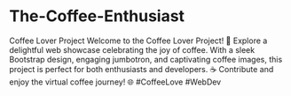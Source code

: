 # The-Coffee-Enthusiast
Coffee Lover Project  Welcome to the Coffee Lover Project! 🚀 Explore a delightful web showcase celebrating the joy of coffee. With a sleek Bootstrap design, engaging jumbotron, and captivating coffee images, this project is perfect for both enthusiasts and developers. ☕ Contribute and enjoy the virtual coffee journey! 🌐 #CoffeeLove #WebDev
